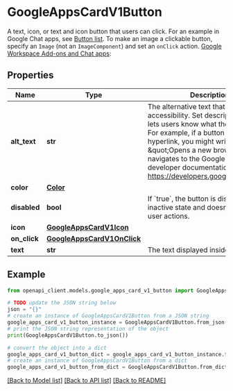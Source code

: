 # GoogleAppsCardV1Button

A text, icon, or text and icon button that users can click. For an example in Google Chat apps, see [Button list](https://developers.google.com/chat/ui/widgets/button-list). To make an image a clickable button, specify an `Image` (not an `ImageComponent`) and set an `onClick` action. [Google Workspace Add-ons and Chat apps](https://developers.google.com/workspace/extend):

## Properties

Name | Type | Description | Notes
------------ | ------------- | ------------- | -------------
**alt_text** | **str** | The alternative text that&#39;s used for accessibility. Set descriptive text that lets users know what the button does. For example, if a button opens a hyperlink, you might write: \&quot;Opens a new browser tab and navigates to the Google Chat developer documentation at https://developers.google.com/chat\&quot;. | [optional] 
**color** | [**Color**](Color.md) |  | [optional] 
**disabled** | **bool** | If &#x60;true&#x60;, the button is displayed in an inactive state and doesn&#39;t respond to user actions. | [optional] 
**icon** | [**GoogleAppsCardV1Icon**](GoogleAppsCardV1Icon.md) |  | [optional] 
**on_click** | [**GoogleAppsCardV1OnClick**](GoogleAppsCardV1OnClick.md) |  | [optional] 
**text** | **str** | The text displayed inside the button. | [optional] 

## Example

```python
from openapi_client.models.google_apps_card_v1_button import GoogleAppsCardV1Button

# TODO update the JSON string below
json = "{}"
# create an instance of GoogleAppsCardV1Button from a JSON string
google_apps_card_v1_button_instance = GoogleAppsCardV1Button.from_json(json)
# print the JSON string representation of the object
print(GoogleAppsCardV1Button.to_json())

# convert the object into a dict
google_apps_card_v1_button_dict = google_apps_card_v1_button_instance.to_dict()
# create an instance of GoogleAppsCardV1Button from a dict
google_apps_card_v1_button_from_dict = GoogleAppsCardV1Button.from_dict(google_apps_card_v1_button_dict)
```
[[Back to Model list]](../README.md#documentation-for-models) [[Back to API list]](../README.md#documentation-for-api-endpoints) [[Back to README]](../README.md)


